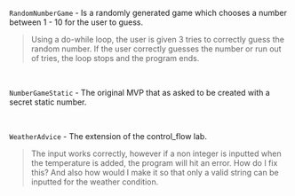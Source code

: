 
`RandomNumberGame` - Is a randomly generated game which chooses a number between 1 - 10 for the user to guess.
>Using a do-while loop, the user is given 3 tries to correctly guess the random number. If the user correctly guesses the number or run out of tries, the loop stops and the program ends.

<br />

`NumberGameStatic` - The original MVP that as asked to be created with a secret static number.

<br />

`WeatherAdvice` - The extension of the control_flow lab. 

> The input works correctly, however if a non integer is inputted when the temperature is added, the program will hit an error. How do I fix this? And also how would I make it so that only a valid string can be inputted for the weather condition.